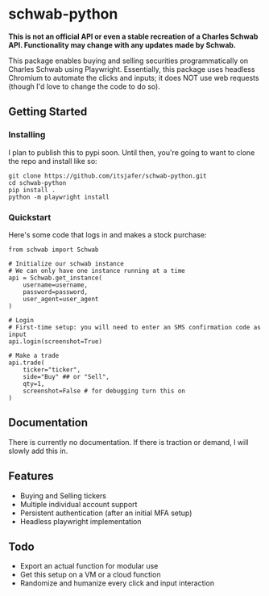 # schwab-python

**This is not an official API or even a stable recreation of a Charles Schwab API. Functionality may change with any updates made by Schwab.**

This package enables buying and selling securities programmatically on Charles Schwab using Playwright. Essentially, this package uses headless Chromium to automate the clicks and inputs; it does NOT use web requests (though I'd love to change the code to do so).

## Getting Started

### Installing

I plan to publish this to pypi soon. Until then, you're going to want to clone the repo and install like so:

```
git clone https://github.com/itsjafer/schwab-python.git
cd schwab-python
pip install .
python -m playwright install
```

### Quickstart

Here's some code that logs in and makes a stock purchase:
```
from schwab import Schwab

# Initialize our schwab instance
# We can only have one instance running at a time
api = Schwab.get_instance(
    username=username,
    password=password,
    user_agent=user_agent
)

# Login
# First-time setup: you will need to enter an SMS confirmation code as input
api.login(screenshot=True)

# Make a trade
api.trade(
    ticker="ticker", 
    side="Buy" ## or "Sell", 
    qty=1,
    screenshot=False # for debugging turn this on
)
```

## Documentation

There is currently no documentation. If there is traction or demand, I will slowly add this in.

## Features

* Buying and Selling tickers
* Multiple individual account support
* Persistent authentication (after an initial MFA setup)
* Headless playwright implementation

## Todo

* Export an actual function for modular use
* Get this setup on a VM or a cloud function
* Randomize and humanize every click and input interaction

